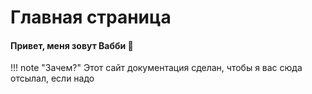# Главная страница

#### Привет, меня зовут **Вабби** 👋

!!! note "Зачем?"
    Этот сайт документация сделан, чтобы я вас сюда отсылал, если надо

